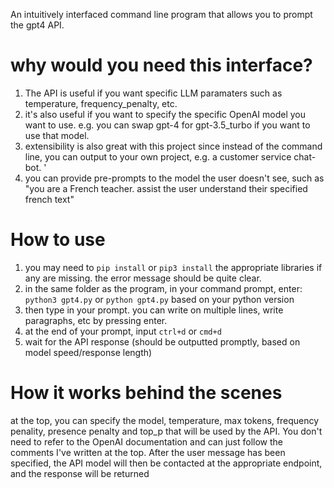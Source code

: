 An intuitively interfaced command line program that allows you to prompt the gpt4 API.

# why would you need this interface?
1. The API is useful if you want specific LLM paramaters such as temperature, frequency_penalty, etc.
2. it's also useful if you want to specify the specific OpenAI model you want to use. e.g. you can swap gpt-4 for gpt-3.5_turbo if you want to use that model.
4. extensibility is also great with this project since instead of the command line, you can output to your own project, e.g. a customer service chat-bot. '
5. you can provide pre-prompts to the model the user doesn't see, such as "you are a French teacher. assist the user understand their specified french text"

# How to use
1. you may need to `pip install` or `pip3 install` the appropriate libraries if any are missing. the error message should be quite clear.
2. in the same folder as the program, in your command prompt, enter: `python3 gpt4.py` or `python gpt4.py` based on your python version
3. then type in your prompt. you can write on multiple lines, write paragraphs, etc by pressing enter.
4. at the end of your prompt, input `ctrl+d` or `cmd+d`
5. wait for the API response (should be outputted promptly, based on model speed/response length)

# How it works behind the scenes
at the top, you can specify the model, temperature, max tokens, frequency penality, presence penalty and top_p that will be used by the API. 
You don't need to refer to the OpenAI documentation and can just follow the comments I've written at the top.
After the user message has been specified, the API model will then be contacted at the appropriate endpoint, and the response will be returned
